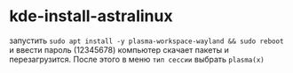 # kde-install-astralinux

запустить ```sudo apt install -y plasma-workspace-wayland && sudo reboot``` и ввести пароль (12345678)
компьютер скачает пакеты и перезагрузится. 
После этого в меню ```тип сессии``` выбрать ```plasma(x)```
